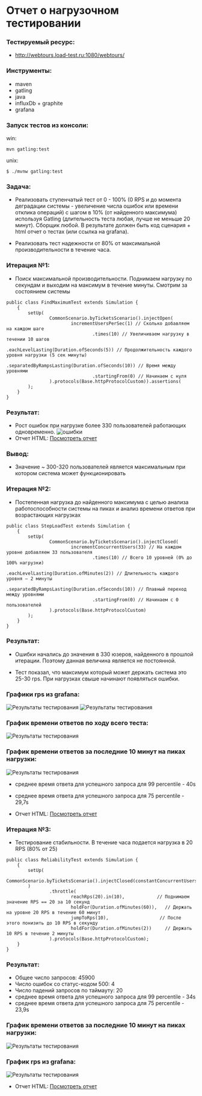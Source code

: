 # Отчет о нагрузочном тестировании

### Тестируемый ресурс: 
  * http://webtours.load-test.ru:1080/webtours/

### Инструменты:
* maven
* gatling
* java
* influxDb + graphite
* grafana

### Запуск тестов из консоли:
win:
```
mvn gatling:test 
```

unix:
```
$ ./mvnw gatling:test 
```

### Задача: 
* Реализовать ступенчатый тест от 0 - 100% (0 RPS и до момента деградации системы - увеличение числа ошибок или времени отклика операций) с шагом в 10% (от найденного максимума) используя Gatling (длительность теста любая, лучше не меньше 20 минут). Сборщик любой. В результате должен быть код сценария + html отчет о тестах (или ссылка на grafana).   
    
* Реализовать тест надежности от 80% от максимальной производительности в течение часа.

### Итерация №1: 

* Поиск максимальной производительности. Поднимаем нагрузку по секундам 
и выходим на максимум в течение минуты. Смотрим за состоянием системы

``` 
public class FindMaximumTest extends Simulation {
    {
        setUp(
                CommonScenario.byTicketsScenario().injectOpen(
                        incrementUsersPerSec(1) // Сколько добавляем на каждом шаге
                                .times(10) // Увеличиваем нагрузку в течении 10 шагов
                                .eachLevelLasting(Duration.ofSeconds(5)) // Продолжительность каждого уровня нагрузки (5 сек минуты)
                                .separatedByRampsLasting(Duration.ofSeconds(10)) // Время между уровнями
                                .startingFrom(0) // Начинаем с нуля
                ).protocols(Base.httpProtocolCustom)).assertions(
        );
    }
}
```
### Результат:
* Рост ошибок при нагрузке более 330 пользователей работающих одновременно.
  ![ошибки](src/main/resources/img/Screenshot_1.jpg)
* Отчет HTML:
  [Посмотреть отчет](src/main/resources/reports/findmaximumtest-20241107155543871/index.html)

### Вывод:
* Значение ~ 300-320 пользователей является максимальным при котором система может функционировать 

### Итерация №2:

* Постепенная нагрузка до найденного максимума с целью анализа работоспособности системы на пиках и анализ времени ответов при возрастающих нагрузках

``` 
public class StepLoadTest extends Simulation {
    {
        setUp(
                CommonScenario.byTicketsScenario().injectClosed(
                        incrementConcurrentUsers(33) // На каждом уровне добавляем 33 пользователя
                                .times(10) // Всего 10 уровней (0% до 100% нагрузки)
                                .eachLevelLasting(Duration.ofMinutes(2)) // Длительность каждого уровня — 2 минуты
                                .separatedByRampsLasting(Duration.ofSeconds(10)) // Плавный переход между уровнями
                                .startingFrom(0) // Начинаем с 0 пользователей
                ).protocols(Base.httpProtocolCustom)
        );
    }
}
```

### Результат:
* Ошибки начались до значения в 330 юзеров, найденного в прошлой итерации. Поэтому данная величина является не постоянной. 

* Тест показал, что максимум который может держать система это 25-30 rps. При нагрузках свыше начинают появляться ошибки.   

### Графики rps из grafana:
  ![Результаты тестирования](src/main/resources/img/Screenshot_2.jpg)
  ![Результаты тестирования](src/main/resources/img/Screenshot_3.jpg)

### График времени ответов по ходу всего теста:
![Результаты тестирования](src/main/resources/img/Screenshot_4.jpg)

### График времени ответов за последние 10 минут на пиках нагрузки:
![Результаты тестирования](src/main/resources/img/Screenshot_6.jpg)
* среднее время ответа для успешного запроса для 99 percentile - 40s
* среднее время ответа для успешного запроса для 75 percentile -  29,7s


* Отчет HTML:
  [Посмотреть отчет](src/main/resources/reports/steploadtest-20241107163124245/index.html)

### Итерация №3:

* Тестирование стабильности. В течение часа подается нагрузка в 20 RPS (80% от 25)

``` 
public class ReliabilityTest extends Simulation {
    {
        setUp(
                CommonScenario.byTicketsScenario().injectClosed(constantConcurrentUsers(200).during(Duration.ofMinutes(60)))
        )
                .throttle(
                        reachRps(20).in(10),            // Поднимаем значение RPS == 20 за 10 секунд
                        holdFor(Duration.ofMinutes(60)),   // Держать на уровне 20 RPS в течение 60 минут
                        jumpToRps(10),                   // После этого понизить до 10 RPS в секунду
                        holdFor(Duration.ofMinutes(2))     // Держать 10 RPS в течение 2 минуты
                ).protocols(Base.httpProtocolCustom);
    }
}
```

### Результат:
* Общее число запросов: 45900
* Число ошибок со статус-кодом 500: 4
* Число падений запросов по таймауту: 20
* среднее время ответа для успешного запроса для 99 percentile - 34s
* среднее время ответа для успешного запроса для 75 percentile -  23,9s

### График времени ответов за последние 10 минут на пиках нагрузки:
![Результаты тестирования](src/main/resources/img/Screenshot_7.jpg)

### График  rps из grafana:
![Результаты тестирования](src/main/resources/img/Screenshot_8.jpg)

* Отчет HTML:
  [Посмотреть отчет](src/main/resources/reports/reliabilitytest-20241107180912333/index.html)